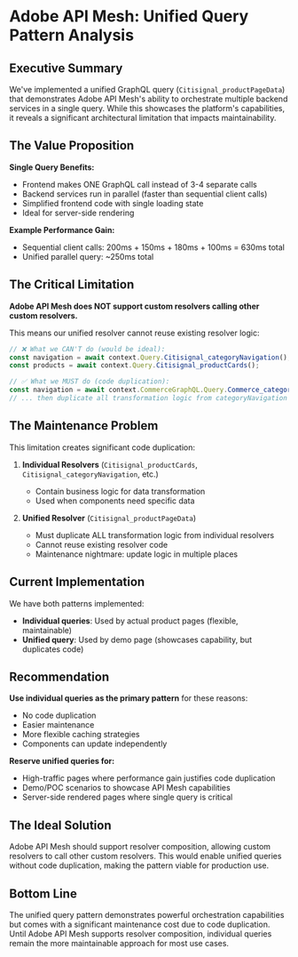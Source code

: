 # Adobe API Mesh: Unified Query Pattern Analysis

## Executive Summary

We've implemented a unified GraphQL query (`Citisignal_productPageData`) that demonstrates Adobe API Mesh's ability to orchestrate multiple backend services in a single query. While this showcases the platform's capabilities, it reveals a significant architectural limitation that impacts maintainability.

## The Value Proposition

**Single Query Benefits:**

- Frontend makes ONE GraphQL call instead of 3-4 separate calls
- Backend services run in parallel (faster than sequential client calls)
- Simplified frontend code with single loading state
- Ideal for server-side rendering

**Example Performance Gain:**

- Sequential client calls: 200ms + 150ms + 180ms + 100ms = 630ms total
- Unified parallel query: ~250ms total

## The Critical Limitation

**Adobe API Mesh does NOT support custom resolvers calling other custom resolvers.**

This means our unified resolver cannot reuse existing resolver logic:

```javascript
// ❌ What we CAN'T do (would be ideal):
const navigation = await context.Query.Citisignal_categoryNavigation();
const products = await context.Query.Citisignal_productCards();

// ✅ What we MUST do (code duplication):
const navigation = await context.CommerceGraphQL.Query.Commerce_categoryList();
// ... then duplicate all transformation logic from categoryNavigation resolver
```

## The Maintenance Problem

This limitation creates significant code duplication:

1. **Individual Resolvers** (`Citisignal_productCards`, `Citisignal_categoryNavigation`, etc.)
   - Contain business logic for data transformation
   - Used when components need specific data

2. **Unified Resolver** (`Citisignal_productPageData`)
   - Must duplicate ALL transformation logic from individual resolvers
   - Cannot reuse existing resolver code
   - Maintenance nightmare: update logic in multiple places

## Current Implementation

We have both patterns implemented:

- **Individual queries**: Used by actual product pages (flexible, maintainable)
- **Unified query**: Used by demo page (showcases capability, but duplicates code)

## Recommendation

**Use individual queries as the primary pattern** for these reasons:

- No code duplication
- Easier maintenance
- More flexible caching strategies
- Components can update independently

**Reserve unified queries for:**

- High-traffic pages where performance gain justifies code duplication
- Demo/POC scenarios to showcase API Mesh capabilities
- Server-side rendered pages where single query is critical

## The Ideal Solution

Adobe API Mesh should support resolver composition, allowing custom resolvers to call other custom resolvers. This would enable unified queries without code duplication, making the pattern viable for production use.

## Bottom Line

The unified query pattern demonstrates powerful orchestration capabilities but comes with a significant maintenance cost due to code duplication. Until Adobe API Mesh supports resolver composition, individual queries remain the more maintainable approach for most use cases.
